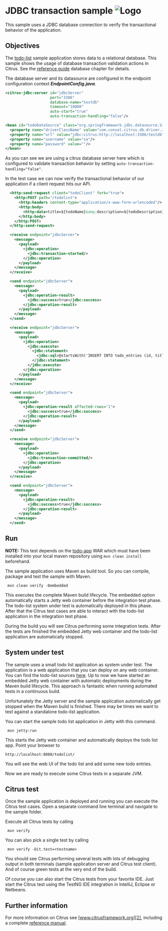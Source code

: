 JDBC transaction sample ![Logo][1]
==============

This sample uses a JDBC database connection to verify the transactional behavior of the application.

Objectives
---------

The [todo-list](../todo-app/README.md) sample application stores data to a relational database. This sample shows 
the usage of database transaction validation actions in Citrus.
See the [reference guide][4] database chapter for details.

The database server and its datasource are configured in the endpoint configuration context ***EndpointConfig.java***.
    
```xml
<citrus-jdbc:server id="jdbcServer"
                    port="3306"
                    database-name="testdb"
                    timeout="10000"
                    auto-start="true"
                    auto-transaction-handling="false"/>

<bean id="todoDataSource" class="org.springframework.jdbc.datasource.SingleConnectionDataSource">
  <property name="driverClassName" value="com.consol.citrus.db.driver.JdbcDriver"/>
  <property name="url" value="jdbc:citrus:http://localhost:3306/testdb"/>
  <property name="username" value="sa"/>
  <property name="password" value=""/>
</bean>
```
    
As you can see we are using a citrus database server here which is configured to validate transaction behavior
by setting `auto-transaction-handling="false"`.    

In the test case we can now verify the transactional behavior of our application if a client request hits our API. 

```xml
  <http:send-request client="todoClient" fork="true">
    <http:POST path="/todolist">
      <http:headers content-type="application/x-www-form-urlencoded"/>
      <http:body>
        <http:data>title=${todoName}&amp;description=${todoDescription}</http:data>
      </http:body>
    </http:POST>
  </http:send-request>

  <receive endpoint="jdbcServer">
    <message>
      <payload>
        <jdbc:operation>
          <jdbc:transaction-started/>
        </jdbc:operation>
      </payload>
    </message>
  </receive>

  <send endpoint="jdbcServer">
    <message>
      <payload>
        <jdbc:operation-result>
          <jdbc:success>true</jdbc:success>
        </jdbc:operation-result>
      </payload>
    </message>
  </send>

  <receive endpoint="jdbcServer">
    <message>
      <payload>
        <jdbc:operation>
          <jdbc:execute>
            <jdbc:statement>
              <jdbc:sql>@startsWith('INSERT INTO todo_entries (id, title, description, done) VALUES (?, ?, ?, ?)')@</jdbc:sql>
            </jdbc:statement>
          </jdbc:execute>
        </jdbc:operation>
      </payload>
    </message>
  </receive>

  <send endpoint="jdbcServer">
    <message>
      <payload>
        <jdbc:operation-result affected-rows="1">
          <jdbc:success>true</jdbc:success>
        </jdbc:operation-result>
      </payload>
    </message>
  </send>

  <receive endpoint="jdbcServer">
    <message>
      <payload>
        <jdbc:operation>
          <jdbc:transaction-committed/>
        </jdbc:operation>
      </payload>
    </message>
  </receive>

  <send endpoint="jdbcServer">
    <message>
      <payload>
        <jdbc:operation-result>
          <jdbc:success>true</jdbc:success>
        </jdbc:operation-result>
      </payload>
    </message>
  </send>
```

Run
---------

**NOTE:** This test depends on the [todo-app](../todo-app/) WAR which must have been installed into your local maven repository using `mvn clean install` beforehand.

The sample application uses Maven as build tool. So you can compile, package and test the
sample with Maven.
 
     mvn clean verify -Dembedded
    
This executes the complete Maven build lifecycle. The embedded option automatically starts a Jetty web
container before the integration test phase. The todo-list system under test is automatically deployed in this phase.
After that the Citrus test cases are able to interact with the todo-list application in the integration test phase.

During the build you will see Citrus performing some integration tests.
After the tests are finished the embedded Jetty web container and the todo-list application are automatically stopped.

System under test
---------

The sample uses a small todo list application as system under test. The application is a web application
that you can deploy on any web container. You can find the todo-list sources [here](../todo-app). Up to now we have started an 
embedded Jetty web container with automatic deployments during the Maven build lifecycle. This approach is fantastic 
when running automated tests in a continuous build.
  
Unfortunately the Jetty server and the sample application automatically get stopped when the Maven build is finished. 
There may be times we want to test against a standalone todo-list application.  

You can start the sample todo list application in Jetty with this command.

     mvn jetty:run

This starts the Jetty web container and automatically deploys the todo list app. Point your browser to
 
    http://localhost:8080/todolist/

You will see the web UI of the todo list and add some new todo entries.

Now we are ready to execute some Citrus tests in a separate JVM.

Citrus test
---------

Once the sample application is deployed and running you can execute the Citrus test cases.
Open a separate command line terminal and navigate to the sample folder.

Execute all Citrus tests by calling

     mvn verify

You can also pick a single test by calling

     mvn verify -Dit.test=<testname>

You should see Citrus performing several tests with lots of debugging output in both terminals (sample application server
and Citrus test client). And of course green tests at the very end of the build.

Of course you can also start the Citrus tests from your favorite IDE.
Just start the Citrus test using the TestNG IDE integration in IntelliJ, Eclipse or Netbeans.

Further information
---------

For more information on Citrus see [www.citrusframework.org][2], including
a complete [reference manual][3].

 [1]: https://citrusframework.org/img/brand-logo.png "Citrus"
 [2]: https://citrusframework.org
 [3]: https://citrusframework.org/reference/html/
 [4]: https://citrusframework.org/reference/html#actions-database
